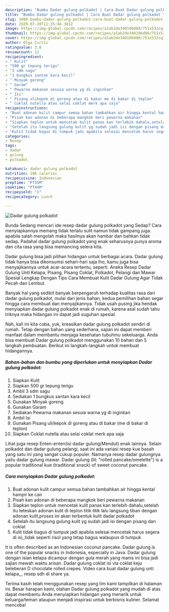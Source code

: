 ```yaml
---
description: "Bumbu Dadar gulung polkadot | Cara Buat Dadar gulung polkadot Yang Enak Dan Mudah"
title: "Bumbu Dadar gulung polkadot | Cara Buat Dadar gulung polkadot Yang Enak Dan Mudah"
slug: 1098-bumbu-dadar-gulung-polkadot-cara-buat-dadar-gulung-polkadot-yang-enak-dan-mudah
date: 2020-07-20T11:35:04.381Z
image: https://img-global.cpcdn.com/recipes/a1ab2de340186d80/751x532cq70/dadar-gulung-polkadot-foto-resep-utama.jpg
thumbnail: https://img-global.cpcdn.com/recipes/a1ab2de340186d80/751x532cq70/dadar-gulung-polkadot-foto-resep-utama.jpg
cover: https://img-global.cpcdn.com/recipes/a1ab2de340186d80/751x532cq70/dadar-gulung-polkadot-foto-resep-utama.jpg
author: Olga Curtis
ratingvalue: 3.8
reviewcount: 12
recipeingredient:
- " Kulit"
- "500 gr tepung terigu"
- "3 sdm sagu"
- "1 bungkus santan kara kecil"
- " Minyak goreng"
- " Garam"
- " Pewarna makanan sesuia warna yg di inginkan"
- " Isi"
- " Pisang ulikepok di goreng atau di bakar me di bakar di teplon"
- " Coklat nutella atau selai coklat merk apa saja"
recipeinstructions:
- "Buat adonan kulit campur semua bahan tambahkan air hingga kental hampir ke cair"
- "Pisah kan adonan di beberapa mangkok beri pewarna makanan"
- "Siapkan teplon untuk mencetak kulit panas kan terlebih dahalu,setelah itu teteskan adonan kulit di teplon titik titik lalu langsung tiban dengan adonan kulit,proses ini akan terbentuk kulit dadar polkadot"
- "Setelah itu langsung gulung kulit yg sudah jadi isi dengan pisang dan coklat"
- "Kulit tidak bagus di tumpuk jadi apabila selesai mencetak harus segera di isi,,tidak seperti risol yang tetap bagus walaupun di tumpuk"
categories:
- Resep
tags:
- dadar
- gulung
- polkadot

katakunci: dadar gulung polkadot 
nutrition: 186 calories
recipecuisine: Indonesian
preptime: "PT35M"
cooktime: "PT44M"
recipeyield: "1"
recipecategory: Lunch

---
```



![Dadar gulung polkadot](https://img-global.cpcdn.com/recipes/a1ab2de340186d80/751x532cq70/dadar-gulung-polkadot-foto-resep-utama.jpg)

Bunda Sedang mencari ide resep dadar gulung polkadot yang Sedap? Cara menyiapkannya memang tidak terlalu sulit namun tidak gampang juga. apabila salah mengolah maka hasilnya akan hambar dan bahkan tidak sedap. Padahal dadar gulung polkadot yang enak seharusnya punya aroma dan cita rasa yang bisa memancing selera kita.

Dadar gulung bisa jadi pilihan hidangan untuk berbagai acara. Dadar gulung tidak hanya bisa dikonsumsi sehari-hari saja lho, kamu juga bisa menyajikannya untuk acar-acara tertentu, seperti. Aneka Resep Dadar Gulung Unti Kelapa, Pisang, Pisang Coklat, Polkadot, Pelangi dan Mawar Spesial Lengkap Dengan Tips Cara Membuat Kulit Dadar Gulung Agar Tidak Pecah dan Lembut.

Banyak hal yang sedikit banyak berpengaruh terhadap kualitas rasa dari dadar gulung polkadot, mulai dari jenis bahan, kedua pemilihan bahan segar hingga cara membuat dan menyajikannya. Tidak usah pusing jika hendak menyiapkan dadar gulung polkadot enak di rumah, karena asal sudah tahu triknya maka hidangan ini dapat jadi suguhan spesial.


Nah, kali ini kita coba, yuk, kreasikan dadar gulung polkadot sendiri di rumah. Tetap dengan bahan yang sederhana, sajian ini dapat memberi manfaat dalam membantu menjaga kesehatan tubuhmu sekeluarga. Anda bisa membuat Dadar gulung polkadot menggunakan 10 bahan dan 5 langkah pembuatan. Berikut ini langkah-langkah untuk membuat hidangannya.

<!--inarticleads1-->

##### Bahan-bahan dan bumbu yang diperlukan untuk menyiapkan Dadar gulung polkadot:

1. Siapkan  Kulit
1. Siapkan 500 gr tepung terigu
1. Ambil 3 sdm sagu
1. Sediakan 1 bungkus santan kara kecil
1. Gunakan  Minyak goreng
1. Gunakan  Garam
1. Sediakan  Pewarna makanan sesuia warna yg di inginkan
1. Ambil  Isi
1. Gunakan  Pisang uli/kepok di goreng atau di bakar (me di bakar di teplon)
1. Siapkan  Coklat nutella atau selai coklat merk apa saja


Lihat juga resep Enten-enten(isi dadar gulung/Mendut) enak lainnya. Selain polkadot dan dadar gulung pelangi, saat ini ada variasi resep kue basah yang satu ini yang sangat cukup populer. Namanya resep dadar gulungnya yaitu dadar gulung mawar. Dadar gulung (lit: &#34;rolled pancake/omelette&#34;) is a popular traditional kue (traditional snack) of sweet coconut pancake. 

<!--inarticleads2-->

##### Cara menyiapkan Dadar gulung polkadot:

1. Buat adonan kulit campur semua bahan tambahkan air hingga kental hampir ke cair
1. Pisah kan adonan di beberapa mangkok beri pewarna makanan
1. Siapkan teplon untuk mencetak kulit panas kan terlebih dahalu,setelah itu teteskan adonan kulit di teplon titik titik lalu langsung tiban dengan adonan kulit,proses ini akan terbentuk kulit dadar polkadot
1. Setelah itu langsung gulung kulit yg sudah jadi isi dengan pisang dan coklat
1. Kulit tidak bagus di tumpuk jadi apabila selesai mencetak harus segera di isi,,tidak seperti risol yang tetap bagus walaupun di tumpuk


It is often described as an Indonesian coconut pancake. Dadar gulung is one of the popular snacks in Indonesia, especially in Java. Dadar gulung dengan isian kelapa dicampur dengan gula merah yang manis ini bisa jadi sajian mewah waktu arisan. Dadar gulung coklat isi vla coklat keju beleberan D chocolate rolled crepes. Video cara buat dadar gulung unti kelapa,,, resep sdh di share ya. 

Terima kasih telah menggunakan resep yang tim kami tampilkan di halaman ini. Besar harapan kami, olahan Dadar gulung polkadot yang mudah di atas dapat membantu Anda menyiapkan hidangan yang menarik untuk keluarga/teman ataupun menjadi inspirasi untuk berbisnis kuliner. Selamat mencoba!
